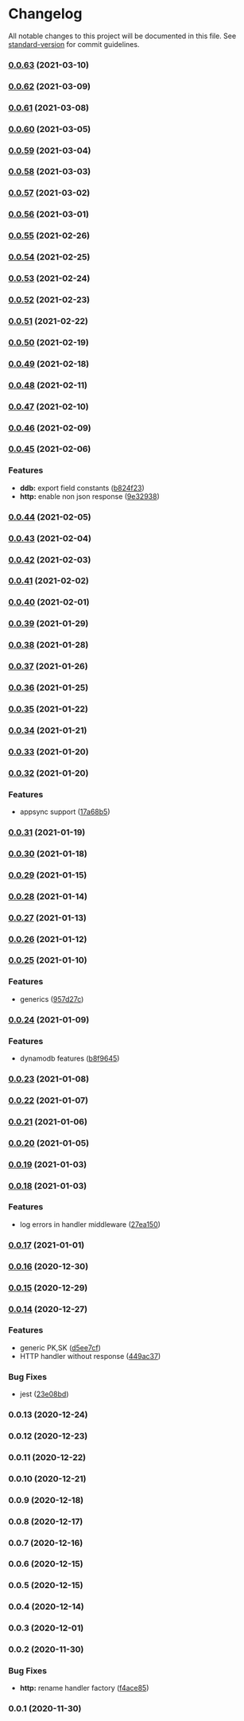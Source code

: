 # Changelog

All notable changes to this project will be documented in this file. See [standard-version](https://github.com/conventional-changelog/standard-version) for commit guidelines.

### [0.0.63](https://github.com/taimos/lambda-toolbox/compare/v0.0.61...v0.0.63) (2021-03-10)

### [0.0.62](https://github.com/taimos/lambda-toolbox/compare/v0.0.61...v0.0.62) (2021-03-09)

### [0.0.61](https://github.com/taimos/lambda-toolbox/compare/v0.0.58...v0.0.61) (2021-03-08)

### [0.0.60](https://github.com/taimos/lambda-toolbox/compare/v0.0.58...v0.0.60) (2021-03-05)

### [0.0.59](https://github.com/taimos/lambda-toolbox/compare/v0.0.58...v0.0.59) (2021-03-04)

### [0.0.58](https://github.com/taimos/lambda-toolbox/compare/v0.0.56...v0.0.58) (2021-03-03)

### [0.0.57](https://github.com/taimos/lambda-toolbox/compare/v0.0.56...v0.0.57) (2021-03-02)

### [0.0.56](https://github.com/taimos/lambda-toolbox/compare/v0.0.55...v0.0.56) (2021-03-01)

### [0.0.55](https://github.com/taimos/lambda-toolbox/compare/v0.0.54...v0.0.55) (2021-02-26)

### [0.0.54](https://github.com/taimos/lambda-toolbox/compare/v0.0.51...v0.0.54) (2021-02-25)

### [0.0.53](https://github.com/taimos/lambda-toolbox/compare/v0.0.51...v0.0.53) (2021-02-24)

### [0.0.52](https://github.com/taimos/lambda-toolbox/compare/v0.0.51...v0.0.52) (2021-02-23)

### [0.0.51](https://github.com/taimos/lambda-toolbox/compare/v0.0.49...v0.0.51) (2021-02-22)

### [0.0.50](https://github.com/taimos/lambda-toolbox/compare/v0.0.49...v0.0.50) (2021-02-19)

### [0.0.49](https://github.com/taimos/lambda-toolbox/compare/v0.0.48...v0.0.49) (2021-02-18)

### [0.0.48](https://github.com/taimos/lambda-toolbox/compare/v0.0.47...v0.0.48) (2021-02-11)

### [0.0.47](https://github.com/taimos/lambda-toolbox/compare/v0.0.45...v0.0.47) (2021-02-10)

### [0.0.46](https://github.com/taimos/lambda-toolbox/compare/v0.0.45...v0.0.46) (2021-02-09)

### [0.0.45](https://github.com/taimos/lambda-toolbox/compare/v0.0.44...v0.0.45) (2021-02-06)


### Features

* **ddb:** export field constants ([b824f23](https://github.com/taimos/lambda-toolbox/commit/b824f23f1d763714ad1d41748de1da57499eb2c7))
* **http:** enable non json response ([9e32938](https://github.com/taimos/lambda-toolbox/commit/9e32938dc8b2fd834118801b6ade31b087b92184))

### [0.0.44](https://github.com/taimos/lambda-toolbox/compare/v0.0.43...v0.0.44) (2021-02-05)

### [0.0.43](https://github.com/taimos/lambda-toolbox/compare/v0.0.42...v0.0.43) (2021-02-04)

### [0.0.42](https://github.com/taimos/lambda-toolbox/compare/v0.0.39...v0.0.42) (2021-02-03)

### [0.0.41](https://github.com/taimos/lambda-toolbox/compare/v0.0.39...v0.0.41) (2021-02-02)

### [0.0.40](https://github.com/taimos/lambda-toolbox/compare/v0.0.39...v0.0.40) (2021-02-01)

### [0.0.39](https://github.com/taimos/lambda-toolbox/compare/v0.0.38...v0.0.39) (2021-01-29)

### [0.0.38](https://github.com/taimos/lambda-toolbox/compare/v0.0.37...v0.0.38) (2021-01-28)

### [0.0.37](https://github.com/taimos/lambda-toolbox/compare/v0.0.36...v0.0.37) (2021-01-26)

### [0.0.36](https://github.com/taimos/lambda-toolbox/compare/v0.0.35...v0.0.36) (2021-01-25)

### [0.0.35](https://github.com/taimos/lambda-toolbox/compare/v0.0.34...v0.0.35) (2021-01-22)

### [0.0.34](https://github.com/taimos/lambda-toolbox/compare/v0.0.33...v0.0.34) (2021-01-21)

### [0.0.33](https://github.com/taimos/lambda-toolbox/compare/v0.0.32...v0.0.33) (2021-01-20)

### [0.0.32](https://github.com/taimos/lambda-toolbox/compare/v0.0.30...v0.0.32) (2021-01-20)


### Features

* appsync support ([17a68b5](https://github.com/taimos/lambda-toolbox/commit/17a68b55ee3d804871a297ccbb7d0fddee6cb966))

### [0.0.31](https://github.com/taimos/lambda-toolbox/compare/v0.0.30...v0.0.31) (2021-01-19)

### [0.0.30](https://github.com/taimos/lambda-toolbox/compare/v0.0.28...v0.0.30) (2021-01-18)

### [0.0.29](https://github.com/taimos/lambda-toolbox/compare/v0.0.28...v0.0.29) (2021-01-15)

### [0.0.28](https://github.com/taimos/lambda-toolbox/compare/v0.0.27...v0.0.28) (2021-01-14)

### [0.0.27](https://github.com/taimos/lambda-toolbox/compare/v0.0.25...v0.0.27) (2021-01-13)

### [0.0.26](https://github.com/taimos/lambda-toolbox/compare/v0.0.25...v0.0.26) (2021-01-12)

### [0.0.25](https://github.com/taimos/lambda-toolbox/compare/v0.0.24...v0.0.25) (2021-01-10)


### Features

* generics ([957d27c](https://github.com/taimos/lambda-toolbox/commit/957d27cd1e4d925706402749cc8901247ce7fa2a))

### [0.0.24](https://github.com/taimos/lambda-toolbox/compare/v0.0.22...v0.0.24) (2021-01-09)


### Features

* dynamodb features ([b8f9645](https://github.com/taimos/lambda-toolbox/commit/b8f96457660f7e95933c2bac90b714a838ebaa45))

### [0.0.23](https://github.com/taimos/lambda-toolbox/compare/v0.0.22...v0.0.23) (2021-01-08)

### [0.0.22](https://github.com/taimos/lambda-toolbox/compare/v0.0.19...v0.0.22) (2021-01-07)

### [0.0.21](https://github.com/taimos/lambda-toolbox/compare/v0.0.19...v0.0.21) (2021-01-06)

### [0.0.20](https://github.com/taimos/lambda-toolbox/compare/v0.0.19...v0.0.20) (2021-01-05)

### [0.0.19](https://github.com/taimos/lambda-toolbox/compare/v0.0.18...v0.0.19) (2021-01-03)

### [0.0.18](https://github.com/taimos/lambda-toolbox/compare/v0.0.17...v0.0.18) (2021-01-03)


### Features

* log errors in handler middleware ([27ea150](https://github.com/taimos/lambda-toolbox/commit/27ea1508108a76ab81994776971b775ce477b855))

### [0.0.17](https://github.com/taimos/lambda-toolbox/compare/v0.0.16...v0.0.17) (2021-01-01)

### [0.0.16](https://github.com/taimos/lambda-toolbox/compare/v0.0.14...v0.0.16) (2020-12-30)

### [0.0.15](https://github.com/taimos/lambda-toolbox/compare/v0.0.14...v0.0.15) (2020-12-29)

### [0.0.14](https://github.com/taimos/lambda-toolbox/compare/v0.0.12...v0.0.14) (2020-12-27)


### Features

* generic PK,SK ([d5ee7cf](https://github.com/taimos/lambda-toolbox/commit/d5ee7cf93eb7375ccb7495a4e1484527740fcd07))
* HTTP handler without response ([449ac37](https://github.com/taimos/lambda-toolbox/commit/449ac37fd548052a193d8e612169b33cf027c332))


### Bug Fixes

* jest ([23e08bd](https://github.com/taimos/lambda-toolbox/commit/23e08bd75a8fe07be30c700254d778d797787aa0))

### 0.0.13 (2020-12-24)

### 0.0.12 (2020-12-23)

### 0.0.11 (2020-12-22)

### 0.0.10 (2020-12-21)

### 0.0.9 (2020-12-18)

### 0.0.8 (2020-12-17)

### 0.0.7 (2020-12-16)

### 0.0.6 (2020-12-15)

### 0.0.5 (2020-12-15)

### 0.0.4 (2020-12-14)

### 0.0.3 (2020-12-01)

### 0.0.2 (2020-11-30)


### Bug Fixes

* **http:** rename handler factory ([f4ace85](https://github.com/taimos/lambda-toolbox/commit/f4ace850bcdbfa295507483f0cd446f665d2237c))

### 0.0.1 (2020-11-30)

